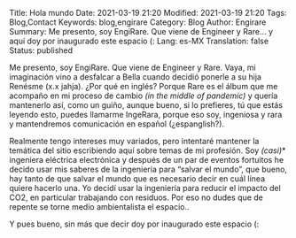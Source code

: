 Title: Hola mundo
Date: 2021-03-19 21:20
Modified: 2021-03-19 21:20
Tags: Blog,Contact
Keywords: blog,engirare
Category: Blog
Author: Engirare
Summary: Me presento, soy EngiRare. Que viene de Engineer y Rare... y aquí doy por inaugurado este espacio (:
Lang: es-MX
Translation: false
Status: published


Me presento, soy EngiRare. Que viene de Engineer y Rare. Vaya, mi imaginación vino a desfalcar a Bella cuando decidió ponerle a su hija Renésme (x.x jahja). ¿Por qué en inglés? Porque Rare es el álbum que me acompaño en mi proceso de cambio _(in the middle of pandemic)_ y quería mantenerlo así, como un guiño, aunque bueno, si lo prefieres, tú que estás leyendo esto, puedes llamarme IngeRara, porque eso soy, ingeniosa y rara y mantendremos comunicación en español (¿espanglish?).

Realmente tengo intereses muy variados, pero intentaré mantener la temática del sitio escribiendo aquí sobre temas de mi profesión. Soy **(casi*)** ingeniera eléctrica electrónica y después de un par de eventos fortuitos he decido usar mis saberes de la ingeniería para “salvar el mundo”, que bueno, hay tanto de que salvar el mundo que es necesario decir en cuál línea quiere hacerlo una. Yo decidí usar la ingeniería para reducir el impacto del CO2, en particular trabajando con residuos. Por eso no dudes que de repente se torne medio ambientalista el espacio..

Y pues bueno, sin más que decir doy por inaugurado este espacio (:


